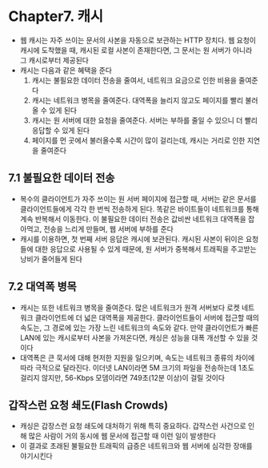 # Chapter7. 캐시

- 웹 캐시는 자주 쓰이는 문서의 사본을 자동으로 보관하는 HTTP 장치다. 웹 요청이 캐시에 도착했을 때, 캐시된 로컬 사본이 존재한다면, 그 문서는 원 서버가 아니라 그 캐시로부터 제공된다
- 캐시는 다음과 같은 혜택을 준다
  1. 캐시는 불필요한 데이터 전송을 줄여서, 네트워크 요금으로 인한 비용을 줄여준다
  2. 캐시는 네트워크 병목을 줄여준다. 대역폭을 늘리지 않고도 페이지를 빨리 불러올 수 있게 된다
  3. 캐시는 원 서버에 대한 요청을 줄여준다. 서버는 부하를 줄일 수 있으니 더 빨리 응답할 수 있게 된다
  4. 페이지를 먼 곳에서 불러올수록 시간이 많이 걸리는데, 캐시는 거리로 인한 지연을 줄여준다

## **7.1 불필요한 데이터 전송**

- 복수의 클라이언트가 자주 쓰이는 원 서버 페이지에 접근할 때, 서버는 같은 문서를 클라이언트들에게 각각 한 번씩 전송하게 된다. 똑같은 바이트들이 네트워크를 통해 계속 반복해서 이동한다. 이 불필요한 데이터 전송은 값비싼 네트워크 대역폭을 잡아먹고, 전송을 느리게 만들며, 웹 서버에 부하를 준다
- 캐시를 이용하면, 첫 번째 서버 응답은 캐시에 보관된다. 캐시된 사본이 뒤이은 요청들에 대한 응답으로 사용될 수 있게 때문에, 원 서버가 중복해서 트래픽을 주고받는 낭비가 줄어들게 된다

## **7.2 대역폭 병목**

- 캐시는 또한 네트워크 병목을 줄여준다. 많은 네트워크가 원격 서버보다 로켓 네트워크 클라이언트에 더 넓은 대역폭을 제공한다. 클라이언트들이 서버에 접근할 때의 속도는, 그 경로에 있는 가장 느린 네트워크의 속도와 같다. 만약 클라이언트가 빠른 LAN에 있는 캐시로부터 사본을 가져온다면, 캐싱은 성능을 대폭 개선할 수 있을 것이다
- 대역폭은 큰 묵서에 대해 현저한 지원을 일으키며, 속도는 네트워크 종류의 차이에 따라 극적으로 달라진다. 이더넷 LAN이라면 5M 크기의 파일을 전송하는데 1초도 걸리지 않지만, 56-Kbps 모뎀이라면 749초(12분 이상)이 걸릴 것이다

## **갑작스런 요청 쇄도(Flash Crowds)**

- 캐싱은 갑장스런 요청 쇄도에 대처하기 위해 특히 중요하다. 갑작스런 사건으로 인해 많은 사람이 거의 동시에 웹 문서에 접근할 때 이런 일이 발생한다
- 이 결과로 초래된 불필요한 트래픽의 급증은 네트워크와 웹 서버에 심각한 장애를 야기시킨다

